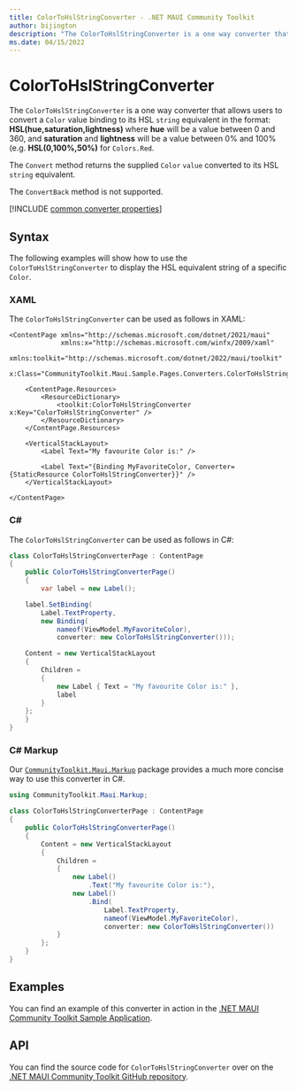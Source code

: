 ```yaml
---
title: ColorToHslStringConverter - .NET MAUI Community Toolkit
author: bijington
description: "The ColorToHslStringConverter is a one way converter that allows users to convert a Color value binding to its HSL string equivalent."
ms.date: 04/15/2022
---
```


# ColorToHslStringConverter

The `ColorToHslStringConverter` is a one way converter that allows users to convert a `Color` value binding to its HSL `string` equivalent in the format: **HSL(hue,saturation,lightness)** where **hue** will be a value between 0 and 360, and **saturation** and **lightness** will be a value between 0% and 100% (e.g. **HSL(0,100%,50%)** for `Colors.Red`.

The `Convert` method returns the supplied `Color` `value` converted to its HSL `string` equivalent.

The `ConvertBack` method is not supported.

[!INCLUDE [common converter properties](../includes/communitytoolkit-converter.md)]

## Syntax

The following examples will show how to use the `ColorToHslStringConverter` to display the HSL equivalent string of a specific `Color`.

### XAML

The `ColorToHslStringConverter` can be used as follows in XAML:

```xaml
<ContentPage xmlns="http://schemas.microsoft.com/dotnet/2021/maui"
             xmlns:x="http://schemas.microsoft.com/winfx/2009/xaml"
             xmlns:toolkit="http://schemas.microsoft.com/dotnet/2022/maui/toolkit"
             x:Class="CommunityToolkit.Maui.Sample.Pages.Converters.ColorToHslStringConverterPage">

    <ContentPage.Resources>
        <ResourceDictionary>
            <toolkit:ColorToHslStringConverter x:Key="ColorToHslStringConverter" />
        </ResourceDictionary>
    </ContentPage.Resources>

    <VerticalStackLayout>
        <Label Text="My favourite Color is:" />

        <Label Text="{Binding MyFavoriteColor, Converter={StaticResource ColorToHslStringConverter}}" />
    </VerticalStackLayout>

</ContentPage>
```

### C#

The `ColorToHslStringConverter` can be used as follows in C#:

```csharp
class ColorToHslStringConverterPage : ContentPage
{
    public ColorToHslStringConverterPage()
    {
        var label = new Label();

	label.SetBinding(
		Label.TextProperty,
		new Binding(
			nameof(ViewModel.MyFavoriteColor),
			converter: new ColorToHslStringConverter()));

	Content = new VerticalStackLayout
	{
		Children =
		{
			new Label { Text = "My favourite Color is:" },
			label
		}
	};
    }
}
```

### C# Markup

Our [`CommunityToolkit.Maui.Markup`](../markup/markup.md) package provides a much more concise way to use this converter in C#.

```csharp
using CommunityToolkit.Maui.Markup;

class ColorToHslStringConverterPage : ContentPage
{
    public ColorToHslStringConverterPage()
    {
        Content = new VerticalStackLayout
        {
            Children =
            {
                new Label()
                    .Text("My favourite Color is:"),
                new Label()
                    .Bind(
                        Label.TextProperty,
                        nameof(ViewModel.MyFavoriteColor),
                        converter: new ColorToHslStringConverter())
            }
        };
    }
}
```

## Examples

You can find an example of this converter in action in the [.NET MAUI Community Toolkit Sample Application](https://github.com/CommunityToolkit/Maui/blob/main/samples/CommunityToolkit.Maui.Sample/Pages/Converters/ColorsConverterPage.xaml).

## API

You can find the source code for `ColorToHslStringConverter` over on the [.NET MAUI Community Toolkit GitHub repository](https://github.com/CommunityToolkit/Maui/blob/main/src/CommunityToolkit.Maui/Converters/ColorToStringConverter.shared.cs).
